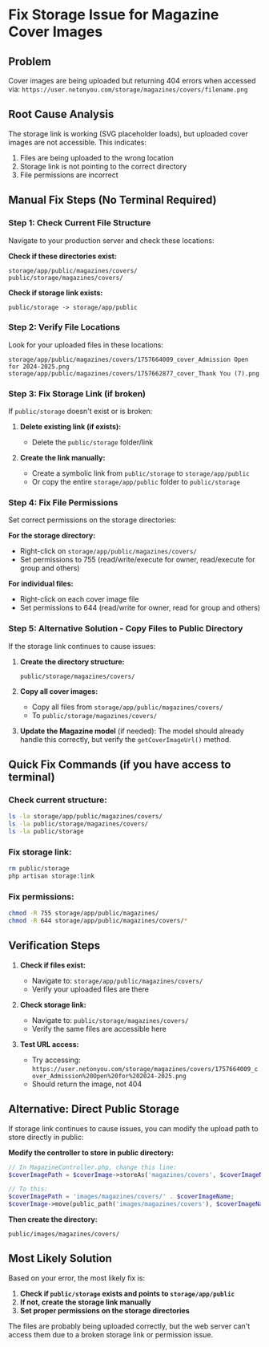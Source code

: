 # Fix Storage Issue for Magazine Cover Images

## Problem
Cover images are being uploaded but returning 404 errors when accessed via:
`https://user.netonyou.com/storage/magazines/covers/filename.png`

## Root Cause Analysis
The storage link is working (SVG placeholder loads), but uploaded cover images are not accessible. This indicates:
1. Files are being uploaded to the wrong location
2. Storage link is not pointing to the correct directory
3. File permissions are incorrect

## Manual Fix Steps (No Terminal Required)

### Step 1: Check Current File Structure
Navigate to your production server and check these locations:

**Check if these directories exist:**
```
storage/app/public/magazines/covers/
public/storage/magazines/covers/
```

**Check if storage link exists:**
```
public/storage -> storage/app/public
```

### Step 2: Verify File Locations
Look for your uploaded files in these locations:
```
storage/app/public/magazines/covers/1757664009_cover_Admission Open for 2024-2025.png
storage/app/public/magazines/covers/1757662877_cover_Thank You (7).png
```

### Step 3: Fix Storage Link (if broken)
If `public/storage` doesn't exist or is broken:

1. **Delete existing link (if exists):**
   - Delete the `public/storage` folder/link

2. **Create the link manually:**
   - Create a symbolic link from `public/storage` to `storage/app/public`
   - Or copy the entire `storage/app/public` folder to `public/storage`

### Step 4: Fix File Permissions
Set correct permissions on the storage directories:

**For the storage directory:**
- Right-click on `storage/app/public/magazines/covers/`
- Set permissions to 755 (read/write/execute for owner, read/execute for group and others)

**For individual files:**
- Right-click on each cover image file
- Set permissions to 644 (read/write for owner, read for group and others)

### Step 5: Alternative Solution - Copy Files to Public Directory
If the storage link continues to cause issues:

1. **Create the directory structure:**
   ```
   public/storage/magazines/covers/
   ```

2. **Copy all cover images:**
   - Copy all files from `storage/app/public/magazines/covers/` 
   - To `public/storage/magazines/covers/`

3. **Update the Magazine model** (if needed):
   The model should already handle this correctly, but verify the `getCoverImageUrl()` method.

## Quick Fix Commands (if you have access to terminal)

### Check current structure:
```bash
ls -la storage/app/public/magazines/covers/
ls -la public/storage/magazines/covers/
ls -la public/storage
```

### Fix storage link:
```bash
rm public/storage
php artisan storage:link
```

### Fix permissions:
```bash
chmod -R 755 storage/app/public/magazines/
chmod -R 644 storage/app/public/magazines/covers/*
```

## Verification Steps

1. **Check if files exist:**
   - Navigate to: `storage/app/public/magazines/covers/`
   - Verify your uploaded files are there

2. **Check storage link:**
   - Navigate to: `public/storage/magazines/covers/`
   - Verify the same files are accessible here

3. **Test URL access:**
   - Try accessing: `https://user.netonyou.com/storage/magazines/covers/1757664009_cover_Admission%20Open%20for%202024-2025.png`
   - Should return the image, not 404

## Alternative: Direct Public Storage

If storage link continues to cause issues, you can modify the upload path to store directly in public:

**Modify the controller to store in public directory:**
```php
// In MagazineController.php, change this line:
$coverImagePath = $coverImage->storeAs('magazines/covers', $coverImageName, 'public');

// To this:
$coverImagePath = 'images/magazines/covers/' . $coverImageName;
$coverImage->move(public_path('images/magazines/covers'), $coverImageName);
```

**Then create the directory:**
```
public/images/magazines/covers/
```

## Most Likely Solution

Based on your error, the most likely fix is:

1. **Check if `public/storage` exists and points to `storage/app/public`**
2. **If not, create the storage link manually**
3. **Set proper permissions on the storage directories**

The files are probably being uploaded correctly, but the web server can't access them due to a broken storage link or permission issue.


